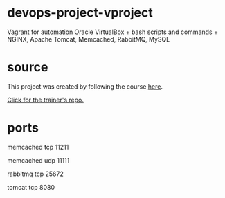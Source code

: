 # devops-project-vproject
<p>Vagrant for automation Oracle VirtualBox + bash scripts and commands + NGINX, Apache Tomcat, Memcached, RabbitMQ, MySQL

# source
<p>This project was created by following the course <a href="https://www.udemy.com/course/devopsprojects/">here</a>. 
<p><a href="https://github.com/devopshydclub/vprofile-project">Click for the trainer's repo.</a>

# ports
<p>memcached 	tcp 	11211
<p>memcached 	udp 	11111
<p>
<p>rabbitmq 	tcp 	25672
<p>
<p>tomcat 		tcp 	8080
